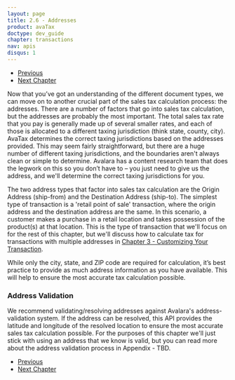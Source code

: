 ```yaml
---
layout: page
title: 2.6 - Addresses
product: avaTax
doctype: dev_guide
chapter: transactions
nav: apis
disqus: 1
---
```

<ul class="pager">
  <li class="previous"><a href="/avatax/dev-guide/transactions/line-items/"><i class="glyphicon glyphicon-chevron-left"></i>Previous</a></li>
  <li class="next"><a href="/avatax/dev-guide/customizing-your-transaction/">Next Chapter<i class="glyphicon glyphicon-chevron-right"></i></a></li>
</ul>
Now that you’ve got an understanding of the different document types, we can move on to another crucial part of the sales tax calculation process: the addresses. There are a number of factors that go into sales tax calculation, but the addresses are probably the most important. The total sales tax rate that you pay is generally made up of several smaller rates, and each of those is allocated to a different taxing jurisdiction (think state, county, city). AvaTax determines the correct taxing jurisdictions based on the addresses provided. This may seem fairly straightforward, but there are a huge number of different taxing jurisdictions, and the boundaries aren't always clean or simple to determine. Avalara has a content research team that does the legwork on this so you don’t have to – you just need to give us the address, and we'll determine the correct taxing jurisdictions for you.

The two address types that factor into sales tax calculation are the <span class="dev-guide-bold">Origin Address</span> (ship-from) and the <span class="dev-guide-bold">Destination Address</span> (ship-to). The simplest type of transaction is a 'retail point of sale' transaction, where the origin address and the destination address are the same. In this scenario, a customer makes a purchase in a retail location and takes possession of the product(s) at that location. This is the type of transaction that we'll focus on for the rest of this chapter, but we'll discuss how to calculate tax for transactions with multiple addresses in <a class="dev-guide-link" href="/avatax/dev-guide/customizing-transaction/">Chapter 3 - Customizing Your Transaction</a>.

While only the city, state, and ZIP code are required for calculation, it’s best practice to provide as much address information as you have available. This will help to ensure the most accurate tax calculation possible. 

<h3>Address Validation</h3>
We recommend validating/resolving addresses against Avalara's address-validation system. If the address can be resolved, this API provides the latitude and longitude of the resolved location to ensure the most accurate sales tax calculation possible. For the purposes of this chapter we'll just stick with using an address that we know is valid, but you can read more about the address validation process in Appendix - TBD.

<ul class="pager">
  <li class="previous"><a href="/avatax/dev-guide/transactions/line-items/"><i class="glyphicon glyphicon-chevron-left"></i>Previous</a></li>
  <li class="next"><a href="/avatax/dev-guide/customizing-transaction/">Next Chapter<i class="glyphicon glyphicon-chevron-right"></i></a></li>
</ul>